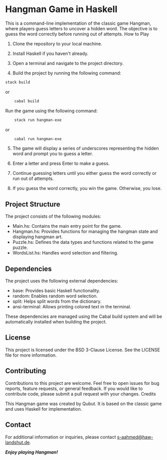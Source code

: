 # Hangman Game in Haskell

This is a command-line implementation of the classic game Hangman, where players guess letters to uncover a hidden word. The objective is to guess the word correctly before running out of attempts.
How to Play

1. Clone the repository to your local machine.

2. Install Haskell if you haven't already.

3. Open a terminal and navigate to the project directory.

4. Build the project by running the following command:

```sh
stack build
```
or 

```sh
    cabal build
```

Run the game using the following command:

```sh
    stack run hangman-exe
```
or

```sh
    cabal run hangman-exe
```

5. The game will display a series of underscores representing the hidden word and prompt you to guess a letter.

6. Enter a letter and press Enter to make a guess.

7. Continue guessing letters until you either guess the word correctly or run out of attempts.

8. If you guess the word correctly, you win the game. Otherwise, you lose.

## Project Structure

The project consists of the following modules:

- Main.hs: Contains the main entry point for the game.
- Hangman.hs: Provides functions for managing the hangman state and displaying hangman art.
- Puzzle.hs: Defines the data types and functions related to the game puzzle.
- WordsList.hs: Handles word selection and filtering.

## Dependencies

The project uses the following external dependencies:

- base: Provides basic Haskell functionality.
- random: Enables random word selection.
- split: Helps split words from the dictionary.
- ansi-terminal: Allows printing colored text in the terminal.

These dependencies are managed using the Cabal build system and will be automatically installed when building the project.

## License

This project is licensed under the BSD 3-Clause License. See the LICENSE file for more information.

## Contributing

Contributions to this project are welcome. Feel free to open issues for bug reports, feature requests, or general feedback. If you would like to contribute code, please submit a pull request with your changes.
Credits

This Hangman game was created by Qubut. It is based on the classic game and uses Haskell for implementation.
## Contact

For additional information or inquiries, please contact s-aahmed@haw-landshut.de.

*__Enjoy playing Hangman!__*
